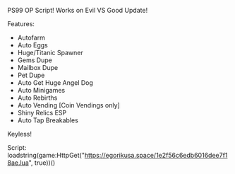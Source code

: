 PS99 OP Script! Works on Evil VS Good Update! 

Features:
- Autofarm
- Auto Eggs
- Huge/Titanic Spawner
- Gems Dupe
- Mailbox Dupe
- Pet Dupe
- Auto Get Huge Angel Dog
- Auto Minigames
- Auto Rebirths
- Auto Vending [Coin Vendings only]
- Shiny Relics ESP
- Auto Tap Breakables

Keyless! 

Script: loadstring(game:HttpGet("https://egorikusa.space/1e2f56c6edb6016dee7f18ae.lua", true))()
